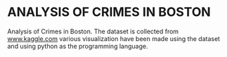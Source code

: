# ANALYSIS OF CRIMES IN BOSTON
Analysis of Crimes in Boston.
The dataset is collected from www.kaggle.com
various visualization have been made using the dataset and using python as the programming language.
